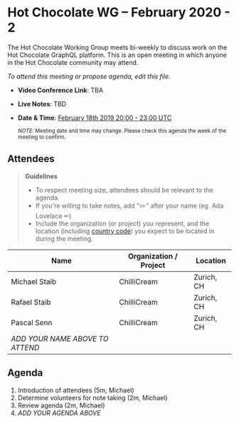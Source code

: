 # Hot Chocolate WG – February 2020 - 2

The Hot Chocolate Working Group meets bi-weekly to discuss work on the Hot Chocolate GraphQL platform. This is an open meeting in which anyone in the Hot Chocolate community may attend.

*To attend this meeting or propose agenda, edit this file.*

- **Video Conference Link**: TBA
- **Live Notes**: TBD
- **Date & Time**: [February 18th 2019 20:00 - 23:00 UTC](https://www.timeanddate.com/worldclock/meetingdetails.html?year=2020&month=2&day=18&hour=20&min=0&sec=0&p1=268&p2=22&p3=224)

  <small>*NOTE:* Meeting date and time may change. Please check this agenda the week of the meeting to confirm.</small>

## Attendees

> **Guidelines**
> - To respect meeting size, attendees should be relevant to the agenda.
> - If you're willing to take notes, add "✏️" after your name (eg. Ada Lovelace ✏)
> - Include the organization (or project) you represent, and the location (including [country code](https://en.wikipedia.org/wiki/List_of_ISO_3166_country_codes#Current_ISO_3166_country_codes)) you expect to be located in during the meeting.

| Name                     | Organization / Project   | Location
| ------------------------ | ------------------------ | ------------------------
| Michael Staib            | ChilliCream              | Zurich, CH
| Rafael Staib             | ChilliCream              | Zurich, CH
| Pascal Senn              | ChilliCream              | Zurich, CH
| *ADD YOUR NAME ABOVE TO ATTEND*

## Agenda

1. Introduction of attendees (5m, Michael)
1. Determine volunteers for note taking (2m, Michael)
1. Review agenda (2m, Michael)
1. *ADD YOUR AGENDA ABOVE*
